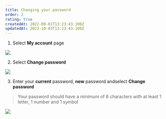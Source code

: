 ```yaml
---
title: Changing your password
order: 2
rating: true
createdAt: 2022-09-01T13:23:43.100Z
updatedAt: 2023-10-03T13:23:43.109Z
---
```

1. Select **My account** page

![](/img/editing-profile_1.png)

2. Select **Change password**

![](/img/changing-password_2.png)

3. Enter your **current** password, **new** password andselect **Change password**

> Your password should have a minimum of 8 characters with at least 1 letter, 1 number and 1 symbol

![](/img/changing-password_3.png)